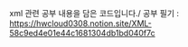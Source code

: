 xml 관련 공부 내용을 담은 코드입니다./
공부 필기 :
https://hwcloud0308.notion.site/XML-58c9ed4e01e44c1681304db1bd040f7c
